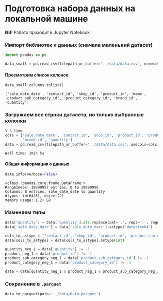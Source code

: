 # Подготовка набора данных на локальной машине

**NB!** Работа проходит в Jupyter Notebook

### Импорт библиотек и данных (сначала маленький датасет)

```python
import pandas as pd

data_small = pd.read_csv(filepath_or_buffer='../data/data.csv', nrows=5)
```

#### Просмотрим список колонок

```python
data_small.columns.tolist()
```

```shell
['sale_date_date', 'contact_id', 'shop_id', 'product_id', 'name', 'product_sub_category_id', 'product_category_id', 'brand_id', 'quantity']
```

### Загружаем все строки датасета, но только выбранные колонки

```python
% % time
cols = ['sale_date_date', 'contact_id', 'shop_id', 'product_id', 'product_sub_category_id', 'product_category_id',
        'brand_id', 'quantity']
data = pd.read_csv(filepath_or_buffer='../data/data.csv', usecols=cols, nrows=19999997)
```

```shell
Wall time: 1min 5s
```

#### Общая информация о данных

```python
data.info(verbose=False)
```

```shell
<class 'pandas.core.frame.DataFrame'>
RangeIndex: 19999997 entries, 0 to 19999996
Columns: 8 entries, sale_date_date to quantity
dtypes: int64(6), object(2)
memory usage: 1.2+ GB
```

### Изменяем типы

```python
data['quantity'] = data['quantity'].str.replace(pat=',', repl='.', regex=False).astype('float')
data['sale_date_date'] = data['sale_date_date'].astype('datetime64')

cols_to_astype = ['contact_id', 'shop_id', 'product_id', 'product_sub_category_id', 'product_category_id', 'brand_id']
data[cols_to_astype] = data[cols_to_astype].astype(int)

quantity_neg_1 = data['quantity'] != -1
product_neg_1 = data['product_id'] != -1
product_sub_category_neg_1 = data['product_sub_category_id'] != -1
product_category_neg_1 = data['product_category_id'] != -1

data = data[quantity_neg_1 & product_neg_1 & product_sub_category_neg_1 & product_category_neg_1]
```

### Сохранение в `.parquet`

```python
data.to_parquet(path='../data/data.parquet')
```
